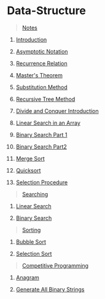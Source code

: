 # Data-Structure

> [Notes](https://github.com/abhishek96negi/Data-Structure/tree/master/Notes)

  1. [Introduction](https://github.com/abhishek96negi/Data-Structure/blob/master/Notes/01-Introduction.pdf)
  
  2. [Asymptotic Notation](https://github.com/abhishek96negi/Data-Structure/blob/master/Notes/02-Asymptotic%20Notation.pdf)
  
  3. [Recurrence Relation](https://github.com/abhishek96negi/Data-Structure/blob/main/Notes/03-Recurrence%20Relation.pdf)
  
  4. [Master's Theorem](https://github.com/abhishek96negi/Data-Structure/blob/main/Notes/04-Master's%20Theorem.pdf)
  
  5. [Substitution Method](https://github.com/abhishek96negi/Data-Structure/blob/main/Notes/05-Substitution%20Method.pdf)
  
  6. [Recursive Tree Method](https://github.com/abhishek96negi/Data-Structure/blob/main/Notes/06-Recursive%20Tree%20Method.pdf)
  
  7. [Divide and Conquer Introduction](https://github.com/abhishek96negi/Data-Structure/blob/main/Notes/07-Divide%20and%20Conquer%20Introduction.pdf)
  
  8. [Linear Search in an Array](https://github.com/abhishek96negi/Data-Structure/blob/main/Notes/08-Linear%20Search%20in%20an%20Array.pdf)
  
  9. [Binary Search Part 1](https://github.com/abhishek96negi/Data-Structure/blob/main/Notes/09-Binary%20Search%20Part%201.pdf)
  
   10. [Binary Search Part2](https://github.com/abhishek96negi/Data-Structure/blob/main/Notes/10-Binary%20Search%20Part2.pdf)
  
   11. [Merge Sort](https://github.com/abhishek96negi/Data-Structure/blob/main/Notes/11-Merge%20Sort.pdf)
  
   12. [Quicksort](https://github.com/abhishek96negi/Data-Structure/blob/main/Notes/12-Quicksort.pdf)
  
   13. [Selection Procedure](https://github.com/abhishek96negi/Data-Structure/blob/main/Notes/13-Selection%20Procedure.pdf)
   
> [Searching](https://github.com/abhishek96negi/Data-Structure/tree/main/Searching)
  
  1. [Linear Search](https://github.com/abhishek96negi/Data-Structure/blob/main/Searching/Linear%20Search.py)
  
  2. [Binary Search](https://github.com/abhishek96negi/Data-Structure/blob/main/Searching/Binary%20Search.py)
 
 
> [Sorting](https://github.com/abhishek96negi/Data-Structure/tree/main/Sorting)
  
  1. [Bubble Sort](https://github.com/abhishek96negi/Data-Structure/blob/main/Sorting/Bubble%20Sort.py)
  
  2. [Selection Sort](https://github.com/abhishek96negi/Data-Structure/blob/main/Sorting/Selection%20Sort.py)
 
 
> [Competitive Programming](https://github.com/abhishek96negi/Data-Structure/tree/master/Competitive%20Programming)
    
  1. [Anagram](https://github.com/abhishek96negi/Data-Structure/blob/master/Competitive%20Programming/Anagram.ipynb)
 
  2. [Generate All Binary Strings](https://github.com/abhishek96negi/Data-Structure/blob/master/Competitive%20Programming/Generate%20All%20Binary%20Strings.ipynb)
  
 

